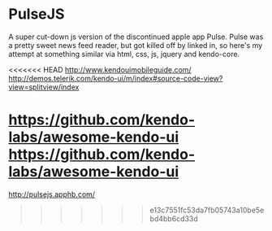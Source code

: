 # PulseJS

A super cut-down js version of the discontinued apple app Pulse. Pulse was a pretty sweet news feed reader, but got killed off by linked in, so here's my attempt at something similar via html, css, js, jquery and kendo-core.

<<<<<<< HEAD
http://www.kendouimobileguide.com/
http://demos.telerik.com/kendo-ui/m/index#source-code-view?view=splitview/index

https://github.com/kendo-labs/awesome-kendo-ui
https://github.com/kendo-labs/awesome-kendo-ui
=======
http://pulsejs.apphb.com/
>>>>>>> e13c7551fc53da7fb05743a10be5ebd4bb6cd33d
